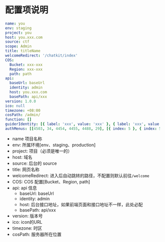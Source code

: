 # 配置项说明

```yaml
name: you
env: staging
project: you
host: you.xxx.com
source: ctf
scope: Admin
title: titleName
welcomeRedirect: '/chatkit/index'
COS:
  Bucket: xxx-xxx
  Region: xxx-xxx
  path: path
api:
  baseUrl: baseUrl
  identity: admin
  host: you.xxx.com
  basePath: api/xxx
version: 1.0.0
ico: null
timezone: +08:00
cosPath: /admin/
function: []
guiderIdentity: [{ label: 'xxx', value: 'xxx' }, { label: 'xxx', value: 'xxx' }]
authMenus: [[4503, 34, 4454, 4455, 4488, 29], [{ index: 5 }, { index: 5 }, { index: 5 }, { index: 5 }, { index: 4 }, { index: -99 }], []]
```

- name 项目名称
- env: 所属环境[env、staging、production]
- project: 项目（必须是唯一的）
- host: 域名
- source: 后台的 source
- title: 网页名称
- welcomeRedirect: 进入后自动跳转的路径，不配置则默认前往`/welcome`
- COS: COS 配置[Bucket、Region, path]
- api: api 信息
  - baseUrl: baseUrl
  - identity: admin
  - host: 后台接口地址，如果前端页面和接口地址不一样，此处必配
  - basePath: api/xxx
- version: 版本号
- ico: icon的URL
- timezone: 时区
- cosPath: 服务器所在位置
